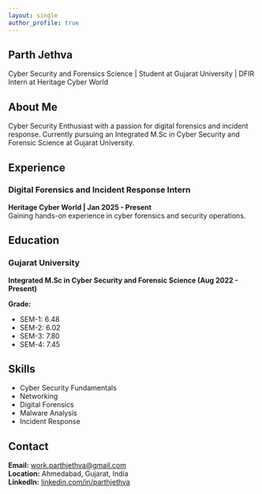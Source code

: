 ```yaml
---
layout: single
author_profile: true
---
```


## Parth Jethva
Cyber Security and Forensics Science | Student at Gujarat University | DFIR Intern at Heritage Cyber World

## About Me
Cyber Security Enthusiast with a passion for digital forensics and incident response. Currently pursuing an Integrated M.Sc in Cyber Security and Forensic Science at Gujarat University.

## Experience
### Digital Forensics and Incident Response Intern  
**Heritage Cyber World | Jan 2025 - Present**  
Gaining hands-on experience in cyber forensics and security operations.

## Education
### Gujarat University  
**Integrated M.Sc in Cyber Security and Forensic Science (Aug 2022 - Present)**

**Grade:**  
- SEM-1: 6.48  
- SEM-2: 6.02  
- SEM-3: 7.80  
- SEM-4: 7.45  

## Skills
- Cyber Security Fundamentals
- Networking
- Digital Forensics
- Malware Analysis
- Incident Response

## Contact
**Email:** [work.parthjethva@gmail.com](mailto:work.parthjethva@gmail.com)  
**Location:** Ahmedabad, Gujarat, India  
**LinkedIn:** [linkedin.com/in/parthjethva](https://linkedin.com/in/parthjethva)
